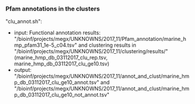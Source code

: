 ### Pfam annotations in the clusters

"clu_annot.sh":
  - input: Functional annotation results: "/bioinf/projects/megx/UNKNOWNS/2017_11/Pfam_annotation/marine_hmp_pfam31_1e-5_c04.tsv" and clustering results in "/bioinf/projects/megx/UNKNOWNS/2017_11/clustering/results/" (marine_hmp_db_03112017_clu_rep.tsv, marine_hmp_db_03112017_clu_ge10.tsv)
  - output: "/bioinf/projects/megx/UNKNOWNS/2017_11/annot_and_clust/marine_hmp_db_03112017_clu_ge10_annot.tsv" and "/bioinf/projects/megx/UNKNOWNS/2017_11/annot_and_clust/marine_hmp_db_03112017_clu_ge10_not_annot.tsv"
